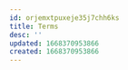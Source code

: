 ```yaml
---
id: orjemxtpuxeje35j7chh6ks
title: Terms
desc: ''
updated: 1668370953866
created: 1668370953866
---
```

